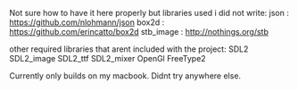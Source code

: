 Not sure how to have it here properly but libraries used i did not write:
json : https://github.com/nlohmann/json
box2d : https://github.com/erincatto/box2d
stb_image : http://nothings.org/stb

other required libraries that arent included with the project:
SDL2
SDL2_image
SDL2_ttf
SDL2_mixer
OpenGl
FreeType2

Currently only builds on my macbook. Didnt try anywhere else.